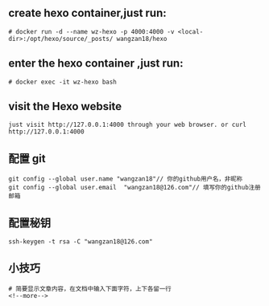 ## create hexo container,just run:
```
# docker run -d --name wz-hexo -p 4000:4000 -v <local-dir>:/opt/hexo/source/_posts/ wangzan18/hexo
```
## enter the hexo container ,just run:
```
# docker exec -it wz-hexo bash
```
## visit the Hexo website
```
just visit http://127.0.0.1:4000 through your web browser. or curl http://127.0.0.1:4000
```
## 配置 git
```
git config --global user.name "wangzan18"// 你的github用户名，非昵称
git config --global user.email  "wangzan18@126.com"// 填写你的github注册邮箱
```
## 配置秘钥
```
ssh-keygen -t rsa -C "wangzan18@126.com"
```

## 小技巧
```
# 简要显示文章内容，在文档中输入下面字符，上下各留一行
<!--more-->
```
